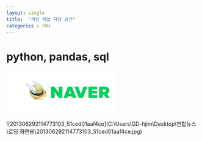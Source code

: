 ```yaml
---
layout: single
title:  "개인 작업 저장 공간"
categories : 기타
---
```


# python, pandas, sql

![캡처](..//img//2021-10-26-first//캡처-16381011055961.PNG)

![201306292114773103_51ced01aaf4ce](C:\Users\GD-hjim\Desktop\연합뉴스\로딩 화면용\201306292114773103_51ced01aaf4ce.jpg)
